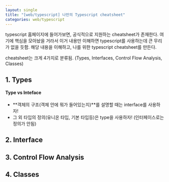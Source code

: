 ```yaml
---
layout: single
title: "[web/typescript] 나만의 Typescript cheatsheet"
categories: web/typescript
---
```


typescript 홈페이지에 들어가보면, 공식적으로 지원하는 cheatsheet가 존재한다.
여기에 핵심을 모아놨을 거라서 이거 내용만 이해하면 typescript를 사용하는데 큰 무리가 없을 듯함.
해당 내용을 이해하고, 나를 위한 typescript cheatsheet를 만든다.

cheatsheet는 크게 4가지로 분류됨. (Types, Interfaces, Control Flow Analysis, Classes)

## 1. Types

#### Type vs Inteface

- **객체의 구조(객체 안에 뭐가 들어있는지)**를 설명할 때는 interface를 사용하자!
- 그 외 타입의 정의(유니온 타입, 기본 타입등)은 type을 사용하자! (인터페이스로는 정의가 안됨)

## 2. Interface

## 3. Control Flow Analysis

## 4. Classes
